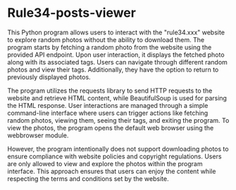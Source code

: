 # Rule34-posts-viewer
This Python program allows users to interact with the "rule34.xxx" website to explore random photos without the ability to download them. The program starts by fetching a random photo from the website using the provided API endpoint. Upon user interaction, it displays the fetched photo along with its associated tags. Users can navigate through different random photos and view their tags. Additionally, they have the option to return to previously displayed photos.

The program utilizes the requests library to send HTTP requests to the website and retrieve HTML content, while BeautifulSoup is used for parsing the HTML response. User interactions are managed through a simple command-line interface where users can trigger actions like fetching random photos, viewing them, seeing their tags, and exiting the program. To view the photos, the program opens the default web browser using the webbrowser module.

However, the program intentionally does not support downloading photos to ensure compliance with website policies and copyright regulations. Users are only allowed to view and explore the photos within the program interface. This approach ensures that users can enjoy the content while respecting the terms and conditions set by the website.
